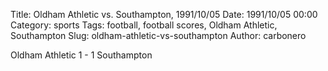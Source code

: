 Title: Oldham Athletic vs. Southampton, 1991/10/05
Date: 1991/10/05 00:00
Category: sports
Tags: football, football scores, Oldham Athletic, Southampton
Slug: oldham-athletic-vs-southampton
Author: carbonero


Oldham Athletic 1 - 1 Southampton
